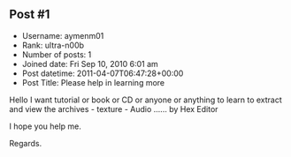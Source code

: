 ## Post #1
- Username: aymenm01
- Rank: ultra-n00b
- Number of posts: 1
- Joined date: Fri Sep 10, 2010 6:01 am
- Post datetime: 2011-04-07T06:47:28+00:00
- Post Title: Please help in learning more

Hello
I want tutorial or book or CD or anyone or anything to learn to extract and view the archives - texture - Audio ...... by Hex Editor 

I hope you help me.

Regards.
